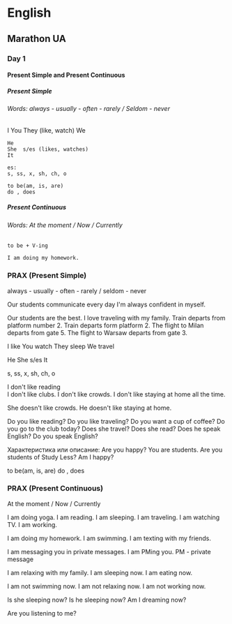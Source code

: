 ﻿# English
## Marathon UA
### Day 1

#### Present Simple and Present Continuous

##### Present Simple
###### Words:  always - usually - often - rarely / Seldom - never

I 
You 
They  (like, watch)
We 

    He 
    She  s/es (likes, watches)
    It

    es:
    s, ss, x, sh, ch, o

    to be(am, is, are)
    do , does 

##### Present Continuous
###### Words: At the moment / Now / Currently

    to be + V-ing 

    I am doing my homework.

### PRAX (Present Simple)

always - usually - often - rarely / seldom - never

Our students communicate every day 
I'm always confident in myself. 

Our students are the best.
I love traveling with my family.
Train departs from platform number 2.
Train departs form platform 2.
The flight to Milan departs from gate 5.
The flight to Warsaw departs from gate 3.

I like
You watch
They sleep
We travel

He 
She  s/es 
It

s, ss, x, sh, ch, o

I don't like reading    
I don't like clubs.
I don't like crowds.
I don't like staying at home all the time.

She doesn't like crowds.
He doesn't like staying at home.


Do you like reading?
Do you like traveling?
Do you want a cup of coffee?
Do you go to the club today?
Does she travel?
Does she read?
Does he speak English?
Do you speak English?

Характеристика или описание:
Are you happy?
You are students.
Are you students of Study Less?
Am I happy?

to be(am, is, are)
do , does 

### PRAX (Present Continuous)

At the moment / Now / Currently

I am doing yoga.
I am reading.
I am sleeping.
I am traveling.
I am watching TV.
I am working.

I am doing my homework.
I am swimming.
I am texting with my friends.

I am messaging you in private messages.
I am PMing you.
PM - private message

I am relaxing with my family.
I am sleeping now.
I am eating now.


I am not swimming now.
I am not relaxing now.
I am not working now.

Is she sleeping now?
Is he sleeping now?
Am I dreaming now?

Are you listening to me?


